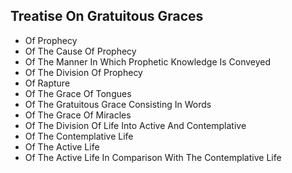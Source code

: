 ## Treatise On Gratuitous Graces

* Of Prophecy
* Of The Cause Of Prophecy
* Of The Manner In Which Prophetic Knowledge Is Conveyed
* Of The Division Of Prophecy
* Of Rapture
* Of The Grace Of Tongues
* Of The Gratuitous Grace Consisting In Words
* Of The Grace Of Miracles
* Of The Division Of Life Into Active And Contemplative
* Of The Contemplative Life
* Of The Active Life
* Of The Active Life In Comparison With The Contemplative Life